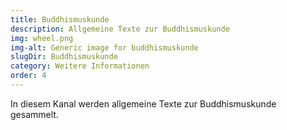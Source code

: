 ```yaml
---
title: Buddhismuskunde
description: Allgemeine Texte zur Buddhismuskunde
img: wheel.png
img-alt: Generic image for buddhismuskunde 
slugDir: Buddhismuskunde
category: Weitere Informationen
order: 4
---
```

In diesem Kanal werden allgemeine Texte zur Buddhismuskunde gesammelt.
